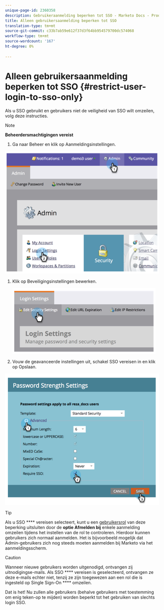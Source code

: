 ```yaml
---
unique-page-id: 2360358
description: Gebruikeraanmelding beperken tot SSO - Marketo Docs - Productdocumentatie
title: Alleen gebruikersaanmelding beperken tot SSO
translation-type: tm+mt
source-git-commit: c33b7ab59e612f37d3f64bb954579700dc574068
workflow-type: tm+mt
source-wordcount: '167'
ht-degree: 0%

---
```



# Alleen gebruikersaanmelding beperken tot SSO {#restrict-user-login-to-sso-only}

Als u SSO [](add-single-sign-on-to-a-portal.md) gebruikt en gebruikers niet de veiligheid van SSO wilt omzeilen, volg deze instructies.

>[!NOTE]
>
>**Beheerdersmachtigingen vereist**

1. Ga naar Beheer en klik op Aanmeldingsinstellingen.

![](assets/image2014-9-24-14-3a44-3a40.png)

1. Klik op Beveiligingsinstellingen bewerken.

   ![](assets/image2014-9-24-14-3a44-3a53.png)

1. Vouw de geavanceerde instellingen uit, schakel SSO vereisen in en klik op Opslaan.

![](assets/image2014-9-24-14-3a45-3a6.png)

>[!TIP]
>
>Als u SSO **** vereisen selecteert, kunt u een [gebruikersrol](../../../product-docs/administration/users-and-roles/create-delete-edit-and-change-a-user-role.md) van deze beperking uitsluiten door de **optie Afmelden bij** enkele aanmelding omzeilen tijdens het instellen van de rol te controleren. Hierdoor kunnen gebruikers zich normaal aanmelden. Het is bijvoorbeeld mogelijk dat Admin-gebruikers zich nog steeds moeten aanmelden bij Marketo via het aanmeldingsscherm.

>[!CAUTION]
>
>Wanneer nieuwe gebruikers worden uitgenodigd, ontvangen zij uitnodigingse-mails. Als SSO **** vereisen is geselecteerd, ontvangen ze deze e-mails echter niet, tenzij ze zijn toegewezen aan een rol die is ingesteld op Single Sign-On **** omzeilen.

Dat is het! Nu zullen alle gebruikers (behalve gebruikers met toestemming om enig teken-op te mijden) worden beperkt tot het gebruiken van slechts login SSO.